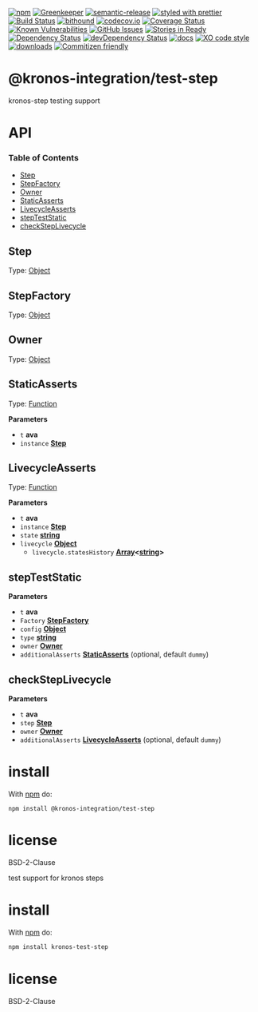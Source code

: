 [![npm](https://img.shields.io/npm/v/test-step.svg)](https://www.npmjs.com/package/test-step)
[![Greenkeeper](https://badges.greenkeeper.io/Kronos-Integration/test-step.svg)](https://greenkeeper.io/)
[![semantic-release](https://img.shields.io/badge/%20%20%F0%9F%93%A6%F0%9F%9A%80-semantic--release-e10079.svg)](https://github.com/Kronos-Integration/test-step)
[![styled with prettier](https://img.shields.io/badge/styled_with-prettier-ff69b4.svg)](https://github.com/prettier/prettier)
[![Build Status](https://secure.travis-ci.org/Kronos-Integration/test-step.png)](http://travis-ci.org/Kronos-Integration/test-step)
[![bithound](https://www.bithound.io/github/Kronos-Integration/test-step/badges/score.svg)](https://www.bithound.io/github/Kronos-Integration/test-step)
[![codecov.io](http://codecov.io/github/Kronos-Integration/test-step/coverage.svg?branch=master)](http://codecov.io/github/Kronos-Integration/test-step?branch=master)
[![Coverage Status](https://coveralls.io/repos/Kronos-Integration/test-step/badge.svg)](https://coveralls.io/r/Kronos-Integration/test-step)
[![Known Vulnerabilities](https://snyk.io/test/github/Kronos-Integration/test-step/badge.svg)](https://snyk.io/test/github/Kronos-Integration/test-step)
[![GitHub Issues](https://img.shields.io/github/issues/Kronos-Integration/test-step.svg?style=flat-square)](https://github.com/Kronos-Integration/test-step/issues)
[![Stories in Ready](https://badge.waffle.io/Kronos-Integration/test-step.svg?label=ready&title=Ready)](http://waffle.io/Kronos-Integration/test-step)
[![Dependency Status](https://david-dm.org/Kronos-Integration/test-step.svg)](https://david-dm.org/Kronos-Integration/test-step)
[![devDependency Status](https://david-dm.org/Kronos-Integration/test-step/dev-status.svg)](https://david-dm.org/Kronos-Integration/test-step#info=devDependencies)
[![docs](http://inch-ci.org/github/Kronos-Integration/test-step.svg?branch=master)](http://inch-ci.org/github/Kronos-Integration/test-step)
[![XO code style](https://img.shields.io/badge/code_style-XO-5ed9c7.svg)](https://github.com/sindresorhus/xo)
[![downloads](http://img.shields.io/npm/dm/test-step.svg?style=flat-square)](https://npmjs.org/package/test-step)
[![Commitizen friendly](https://img.shields.io/badge/commitizen-friendly-brightgreen.svg)](http://commitizen.github.io/cz-cli/)

# @kronos-integration/test-step

kronos-step testing support

# API

<!-- Generated by documentation.js. Update this documentation by updating the source code. -->

### Table of Contents

-   [Step](#step)
-   [StepFactory](#stepfactory)
-   [Owner](#owner)
-   [StaticAsserts](#staticasserts)
-   [LivecycleAsserts](#livecycleasserts)
-   [stepTestStatic](#stepteststatic)
-   [checkStepLivecycle](#checksteplivecycle)

## Step

Type: [Object](https://developer.mozilla.org/docs/Web/JavaScript/Reference/Global_Objects/Object)

## StepFactory

Type: [Object](https://developer.mozilla.org/docs/Web/JavaScript/Reference/Global_Objects/Object)

## Owner

Type: [Object](https://developer.mozilla.org/docs/Web/JavaScript/Reference/Global_Objects/Object)

## StaticAsserts

Type: [Function](https://developer.mozilla.org/docs/Web/JavaScript/Reference/Statements/function)

**Parameters**

-   `t` **ava** 
-   `instance` **[Step](#step)** 

## LivecycleAsserts

Type: [Function](https://developer.mozilla.org/docs/Web/JavaScript/Reference/Statements/function)

**Parameters**

-   `t` **ava** 
-   `instance` **[Step](#step)** 
-   `state` **[string](https://developer.mozilla.org/docs/Web/JavaScript/Reference/Global_Objects/String)** 
-   `livecycle` **[Object](https://developer.mozilla.org/docs/Web/JavaScript/Reference/Global_Objects/Object)** 
    -   `livecycle.statesHistory` **[Array](https://developer.mozilla.org/docs/Web/JavaScript/Reference/Global_Objects/Array)&lt;[string](https://developer.mozilla.org/docs/Web/JavaScript/Reference/Global_Objects/String)>** 

## stepTestStatic

**Parameters**

-   `t` **ava** 
-   `Factory` **[StepFactory](#stepfactory)** 
-   `config` **[Object](https://developer.mozilla.org/docs/Web/JavaScript/Reference/Global_Objects/Object)** 
-   `type` **[string](https://developer.mozilla.org/docs/Web/JavaScript/Reference/Global_Objects/String)** 
-   `owner` **[Owner](#owner)** 
-   `additionalAsserts` **[StaticAsserts](#staticasserts)**  (optional, default `dummy`)

## checkStepLivecycle

**Parameters**

-   `t` **ava** 
-   `step` **[Step](#step)** 
-   `owner` **[Owner](#owner)** 
-   `additionalAsserts` **[LivecycleAsserts](#livecycleasserts)**  (optional, default `dummy`)

# install

With [npm](http://npmjs.org) do:

```shell
npm install @kronos-integration/test-step
```

# license

BSD-2-Clause

test support for kronos steps

# install

With [npm](http://npmjs.org) do:

```sh
npm install kronos-test-step
```

# license

BSD-2-Clause
